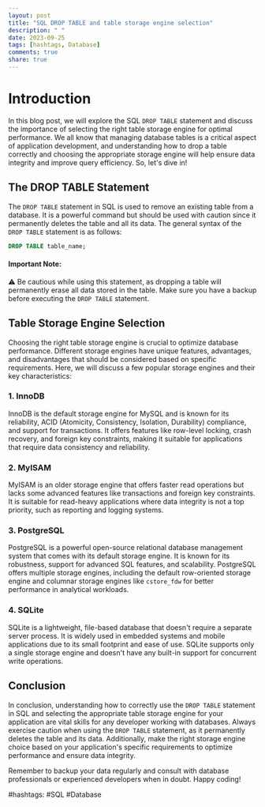 ```yaml
---
layout: post
title: "SQL DROP TABLE and table storage engine selection"
description: " "
date: 2023-09-25
tags: [hashtags, Database]
comments: true
share: true
---
```


# Introduction

In this blog post, we will explore the SQL `DROP TABLE` statement and discuss the importance of selecting the right table storage engine for optimal performance. We all know that managing database tables is a critical aspect of application development, and understanding how to drop a table correctly and choosing the appropriate storage engine will help ensure data integrity and improve query efficiency. So, let's dive in!

## The DROP TABLE Statement

The `DROP TABLE` statement in SQL is used to remove an existing table from a database. It is a powerful command but should be used with caution since it permanently deletes the table and all its data. The general syntax of the `DROP TABLE` statement is as follows:

```sql
DROP TABLE table_name;
```

#### Important Note: 
⚠️ Be cautious while using this statement, as dropping a table will permanently erase all data stored in the table. Make sure you have a backup before executing the `DROP TABLE` statement.

## Table Storage Engine Selection

Choosing the right table storage engine is crucial to optimize database performance. Different storage engines have unique features, advantages, and disadvantages that should be considered based on specific requirements. Here, we will discuss a few popular storage engines and their key characteristics:

### 1. InnoDB

InnoDB is the default storage engine for MySQL and is known for its reliability, ACID (Atomicity, Consistency, Isolation, Durability) compliance, and support for transactions. It offers features like row-level locking, crash recovery, and foreign key constraints, making it suitable for applications that require data consistency and reliability.

### 2. MyISAM

MyISAM is an older storage engine that offers faster read operations but lacks some advanced features like transactions and foreign key constraints. It is suitable for read-heavy applications where data integrity is not a top priority, such as reporting and logging systems.

### 3. PostgreSQL

PostgreSQL is a powerful open-source relational database management system that comes with its default storage engine. It is known for its robustness, support for advanced SQL features, and scalability. PostgreSQL offers multiple storage engines, including the default row-oriented storage engine and columnar storage engines like `cstore_fdw` for better performance in analytical workloads.

### 4. SQLite

SQLite is a lightweight, file-based database that doesn't require a separate server process. It is widely used in embedded systems and mobile applications due to its small footprint and ease of use. SQLite supports only a single storage engine and doesn't have any built-in support for concurrent write operations.

## Conclusion

In conclusion, understanding how to correctly use the `DROP TABLE` statement in SQL and selecting the appropriate table storage engine for your application are vital skills for any developer working with databases. Always exercise caution when using the `DROP TABLE` statement, as it permanently deletes the table and its data. Additionally, make the right storage engine choice based on your application's specific requirements to optimize performance and ensure data integrity.

Remember to backup your data regularly and consult with database professionals or experienced developers when in doubt. Happy coding!

#hashtags: #SQL #Database